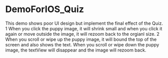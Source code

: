 # DemoForIOS_Quiz
This demo shows poor UI design but implement the final effect of the Quiz.
1 When you click the puppy image, it will shrink small and when you click it again or move outside the image, it will rezoom back to the orgianl size.
2 When you scroll or wipe up the puppy image, it will bound the top of the screen and also shows the text. When you scroll or wipe down the puppy image, the textView will disappear and the image will rezoom back. 
